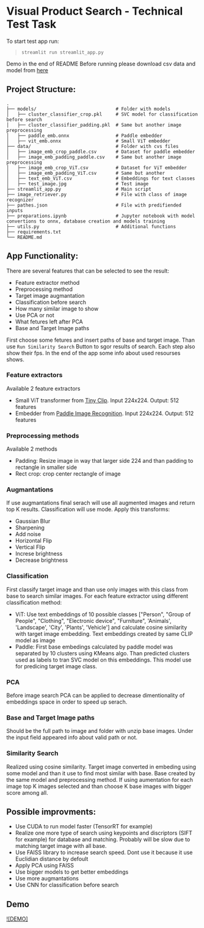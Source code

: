 # Visual Product Search - Technical Test Task

To start test app run: 
> `streamlit run streamlit_app.py`

Demo in the end of README
Before running please download csv data and model from [here](https://drive.google.com/drive/folders/18-BBC2XoVeBidGmKEAWAK1coXuwPX7AF?usp=sharing)

## Project Structure:

    .
    ├── models/                             # Folder with models
    │   ├── cluster_classifier_crop.pkl     # SVC model for classification before search
    │   ├── cluster_classifier_padding.pkl  # Same but another image preprocessing
    │   ├── paddle_emb.onnx                 # Paddle embedder
    │   ├── vit_emb.onnx                    # Small ViT embedder
    ├── data/                               # Folder with cvs files
    │   ├── image_emb_crop_paddle.csv       # Dataset for paddle embedder
    │   ├── image_emb_padding_paddle.csv    # Same but another image preprocessing
    │   ├── image_emb_crop_ViT.csv          # Dataset for ViT embedder
    │   ├── image_emb_padding_ViT.csv       # Same but another 
    │   ├── text_emb_ViT.csv                # Embeddings for text classes
    │   ├── test_image.jpg                  # Test image 
    ├── streamlit_app.py                    # Main script
    ├── image_retriever.py                  # File with class of image recognizer
    ├── pathes.json                         # File with predifiended inputs
    ├── preparations.ipynb                  # Jupyter notebook with model convertions to onnx, database creation and models training
    ├── utils.py                            # Additional functions
    ├── requirements.txt
    └── README.md


## App Functionality:

There are several features that can be selected to see the result:
- Feature extractor method
- Preprocessing method
- Target image augmantation
- Classification before search
- How many similar image to show
- Use PCA or not
- What fetures left after PCA 
- Base and Target Image paths

First choose some fetures and insert paths of base and target image. Than use `Run Similarity Search` Button to sgor results of search. Each step also show their fps. In the end of the app some info about used resourses shows.

### Feature extractors
Available 2 feature extractors
- Small ViT transformer from [Tiny Clip](https://huggingface.co/wkcn/TinyCLIP-ViT-40M-32-Text-19M-LAION400M). Input 224x224. Output: 512 features
- Embedder from [Paddle Image Recognition](https://github.com/PaddlePaddle/PaddleClas/blob/release/2.5/docs/en/quick_start/quick_start_recognition_en.md). Input 224x224. Output: 512 features

### Preprocessing methods
Available 2 methods
- Padding: Resize image in way that larger side 224 and than padding to rectangle in smaller side 
- Rect crop: crop center rectangle of image 

### Augmantations 
If use augmantations final serach will use all augmented images and return top K results. Classification will use mode. Apply this transforms:
- Gaussian Blur
- Sharpening
- Add noise
- Horizontal Flip
- Vertical Flip
- Increse brightness
- Decrease brightness

### Classification
First classify target image and than use only images with this class from base to search similar images. For each feature extractor using different classification method:
- ViT: Use text embeddings of 10 possible classes ["Person", "Group of People", "Clothing", "Electronic device", "Furniture", 'Animals', 'Landscape', 'City', 'Plants', 'Vehicle'] and calculate cosine similarity with target image embedding. Text embeddings created by same CLIP model as image
- Paddle: First base embedings calculated by paddle model was separated by 10 clusters using KMeans algo. Than predicted clusters used as labels to tran SVC model on this embeddings. This model use for predicing target image class.

### PCA
Before image search PCA can be applied to decrease dimentionality of embeddings space in order to speed up serach. 

### Base and Target Image paths
 Should be the full path to image and folder with unzip base images. Under the input field appeared info about valid path or not.

### Similarity Search
Realized using cosine similarity. Target image converted in embeding using some model and than it use to find most similar with base. Base created by the same model and preprocessing method. If using aumentation for each image top K images selected and than choose K base images with bigger score among all.

## Possible improvments:
- Use CUDA to run model faster (TensorRT for example)
- Realize one more type of search using keypoints and discriptors (SIFT for example) for database and matching. Probably will be slow due to matching target image with all base.
- Use FAISS library to increase search speed. Dont use it because it use Euclidian distance by defoult
- Apply PCA using FAISS
- Use bigger models to get better embeddings
- Use more augmantations
- Use CNN for classification before search


## Demo

[![DEMO]](https://raw.githubusercontent.com/Zhovtukhin/simple_image_search_demo/main/assets/demo.mp4)